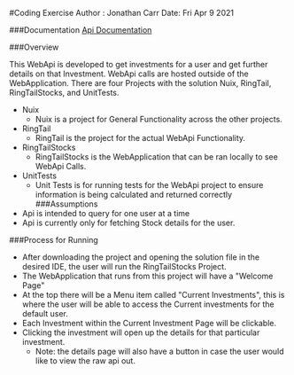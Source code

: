 #Coding Exercise
Author : Jonathan Carr
Date: Fri Apr 9 2021

###Documentation
[Api Documentation](https://documenter.getpostman.com/view/15262524/TzCTZke8)

###Overview

This WebApi is developed to get investments for a user and get further details on that Investment. WebApi calls are hosted outside of the WebApplication. There are four Projects with the solution
Nuix, RingTail, RingTailStocks, and UnitTests.


- Nuix
  - Nuix is a project for General Functionality across the other projects.
- RingTail
  - RingTail is the project for the actual WebApi Functionality.
- RingTailStocks
  - RingTailStocks is the WebApplication that can be ran locally to see WebApi Calls.
- UnitTests
  - Unit Tests is for running tests for the WebApi project to ensure information is being calculated and returned correctly
###Assumptions
- Api is intended to query for one user at a time
- Api is currently only for fetching Stock details for the user.

###Process for Running

- After downloading the project and opening the solution file in the desired IDE, the user will run the RingTailStocks Project.
- The WebApplication that runs from this project will have a "Welcome Page"
- At the top there will be a Menu item called "Current Investments", this is where the user will be able to access the Current investments for the default user.
- Each Investment within the Current Investment Page will be clickable.
- Clicking the investment will open up the details for that particular investment. 
  - Note: the details page will also have a button in case the user would like to view the raw api out.
